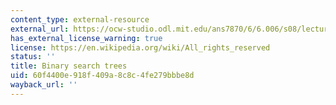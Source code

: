 ```yaml
---
content_type: external-resource
external_url: https://ocw-studio.odl.mit.edu/ans7870/6/6.006/s08/lecturenotes/search.htm
has_external_license_warning: true
license: https://en.wikipedia.org/wiki/All_rights_reserved
status: ''
title: Binary search trees
uid: 60f4400e-918f-409a-8c8c-4fe279bbbe8d
wayback_url: ''
---
```

